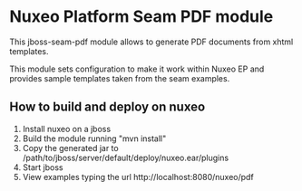Nuxeo Platform Seam PDF module
==============================

This jboss-seam-pdf module allows to generate PDF documents from xhtml
templates.

This module sets configuration to make it work within Nuxeo EP and provides
sample templates taken from the seam examples.


How to build and deploy on nuxeo
--------------------------------

1. Install nuxeo on a jboss
2. Build the module running "mvn install"
3. Copy the generated jar to
   /path/to/jboss/server/default/deploy/nuxeo.ear/plugins
4. Start jboss
5. View examples typing the url http://localhost:8080/nuxeo/pdf
